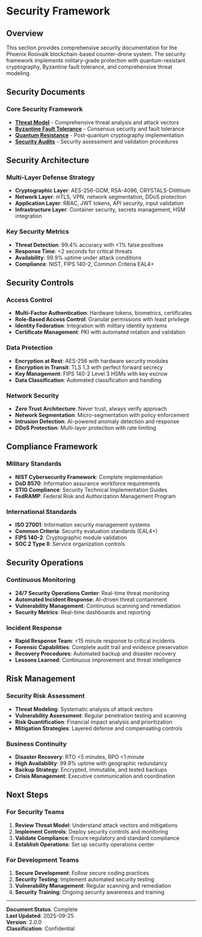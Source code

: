 # Security Framework

## Overview

This section provides comprehensive security documentation for the Phoenix Rooivalk blockchain-based counter-drone system. The security framework implements military-grade protection with quantum-resistant cryptography, Byzantine fault tolerance, and comprehensive threat modeling.

## Security Documents

### Core Security Framework
- **[Threat Model](./threat-model.md)** - Comprehensive threat analysis and attack vectors
- **[Byzantine Fault Tolerance](./byzantine-fault-tolerance.md)** - Consensus security and fault tolerance
- **[Quantum Resistance](./quantum-resistance.md)** - Post-quantum cryptography implementation
- **[Security Audits](./security-audits.md)** - Security assessment and validation procedures

## Security Architecture

### Multi-Layer Defense Strategy
- **Cryptographic Layer**: AES-256-GCM, RSA-4096, CRYSTALS-Dilithium
- **Network Layer**: mTLS, VPN, network segmentation, DDoS protection
- **Application Layer**: RBAC, JWT tokens, API security, input validation
- **Infrastructure Layer**: Container security, secrets management, HSM integration

### Key Security Metrics
- **Threat Detection**: 99.4% accuracy with <1% false positives
- **Response Time**: <2 seconds for critical threats
- **Availability**: 99.9% uptime under attack conditions
- **Compliance**: NIST, FIPS 140-2, Common Criteria EAL4+

## Security Controls

### Access Control
- **Multi-Factor Authentication**: Hardware tokens, biometrics, certificates
- **Role-Based Access Control**: Granular permissions with least privilege
- **Identity Federation**: Integration with military identity systems
- **Certificate Management**: PKI with automated rotation and validation

### Data Protection
- **Encryption at Rest**: AES-256 with hardware security modules
- **Encryption in Transit**: TLS 1.3 with perfect forward secrecy
- **Key Management**: FIPS 140-2 Level 3 HSMs with key escrow
- **Data Classification**: Automated classification and handling

### Network Security
- **Zero Trust Architecture**: Never trust, always verify approach
- **Network Segmentation**: Micro-segmentation with policy enforcement
- **Intrusion Detection**: AI-powered anomaly detection and response
- **DDoS Protection**: Multi-layer protection with rate limiting

## Compliance Framework

### Military Standards
- **NIST Cybersecurity Framework**: Complete implementation
- **DoD 8570**: Information assurance workforce requirements
- **STIG Compliance**: Security Technical Implementation Guides
- **FedRAMP**: Federal Risk and Authorization Management Program

### International Standards
- **ISO 27001**: Information security management systems
- **Common Criteria**: Security evaluation standards (EAL4+)
- **FIPS 140-2**: Cryptographic module validation
- **SOC 2 Type II**: Service organization controls

## Security Operations

### Continuous Monitoring
- **24/7 Security Operations Center**: Real-time threat monitoring
- **Automated Incident Response**: AI-driven threat containment
- **Vulnerability Management**: Continuous scanning and remediation
- **Security Metrics**: Real-time dashboards and reporting

### Incident Response
- **Rapid Response Team**: <15 minute response to critical incidents
- **Forensic Capabilities**: Complete audit trail and evidence preservation
- **Recovery Procedures**: Automated backup and disaster recovery
- **Lessons Learned**: Continuous improvement and threat intelligence

## Risk Management

### Security Risk Assessment
- **Threat Modeling**: Systematic analysis of attack vectors
- **Vulnerability Assessment**: Regular penetration testing and scanning
- **Risk Quantification**: Financial impact analysis and prioritization
- **Mitigation Strategies**: Layered defense and compensating controls

### Business Continuity
- **Disaster Recovery**: RTO <5 minutes, RPO <1 minute
- **High Availability**: 99.9% uptime with geographic redundancy
- **Backup Strategy**: Encrypted, immutable, and tested backups
- **Crisis Management**: Executive communication and coordination

## Next Steps

### For Security Teams
1. **Review Threat Model**: Understand attack vectors and mitigations
2. **Implement Controls**: Deploy security controls and monitoring
3. **Validate Compliance**: Ensure regulatory and standard compliance
4. **Establish Operations**: Set up security operations center

### For Development Teams
1. **Secure Development**: Follow secure coding practices
2. **Security Testing**: Implement automated security testing
3. **Vulnerability Management**: Regular scanning and remediation
4. **Security Training**: Ongoing security awareness and training

---

**Document Status**: Complete  
**Last Updated**: 2025-09-25  
**Version**: 2.0.0  
**Classification**: Confidential

